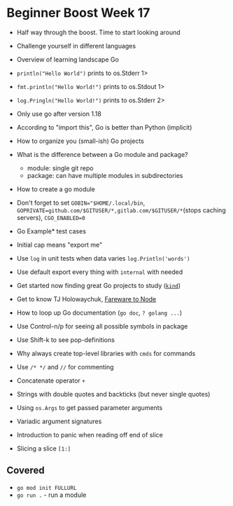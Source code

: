# Beginner Boost Week 17

* Half way through the boost. Time to start looking around
* Challenge yourself in different languages


* Overview of learning landscape Go

* `println("Hello World")` prints to os.Stderr 1>
* `fmt.println("Hello World!")` prints to os.Stdout 1>
* `log.Pringln("Hello World!")` prints to os.Stderr 2>

* Only use go after version 1.18
* According to "import this", Go is better than Python (implicit)
* How to organize you (small-ish) Go projects
* What is the difference between a Go module and package?
  - module: single git repo
  - package: can have multiple modules in subdirectories
* How to create a go module
* Don't forget to set `GOBIN="$HOME/.local/bin`,
  `GOPRIVATE=github.com/$GITUSER/*,gitlab.com/$GITUSER/*`(stops caching servers),
  `CGO_ENABLED=0`
* Go Example* test cases
* Initial cap means "export me"
* Use `log` in unit tests when data varies `log.Println('words')`
* Use default export every thing with `internal` with needed
* Get started now finding great Go projects to study
  ([`kind`](https://github.com/hubernetes-sigs/kind))
* Get to know TJ Holowaychuk, [Fareware to
  Node](https://medium.com/@tjholowaychuk/farewell-node-js-4ba9e7f3e52b)
* How to loop up Go documentation (`go doc`, `? golang ...`)
* Use Control-n/p for seeing all possible symbols in package
* Use Shift-k to see pop-definitions
* Why always create top-level libraries with `cmds` for commands
* Use `/* */` and `//` for commenting
* Concatenate operator `+`
* Strings with double quotes and backticks (but never single quotes)
* Using `os.Args` to get passed parameter arguments
* Variadic argument signatures
* Introduction to panic when reading off end of slice
* Slicing a slice `[1:]`

## Covered

* `go mod init FULLURL`
* `go run .` - run a module

